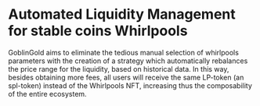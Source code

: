 # Automated Liquidity Management for stable coins Whirlpools

GoblinGold aims to eliminate the tedious manual selection of whirlpools parameters with the creation of a strategy which automatically rebalances the price range for the liquidity, based on historical data. In this way, besides obtaining more fees, all users will receive the same LP-token (an spl-token) instead of the Whirlpools NFT, increasing thus the composability of the entire ecosystem.
